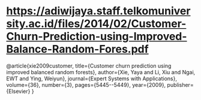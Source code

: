 # https://adiwijaya.staff.telkomuniversity.ac.id/files/2014/02/Customer-Churn-Prediction-using-Improved-Balance-Random-Fores.pdf
@article{xie2009customer,
  title={Customer churn prediction using improved balanced random forests},
  author={Xie, Yaya and Li, Xiu and Ngai, EWT and Ying, Weiyun},
  journal={Expert Systems with Applications},
  volume={36},
  number={3},
  pages={5445--5449},
  year={2009},
  publisher={Elsevier}
}

